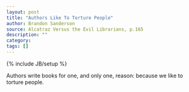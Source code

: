 ```yaml
---
layout: post
title: "Authors Like To Torture People"
author: Brandon Sanderson
source: Alcatraz Versus the Evil Librarians, p.165
description: ""
category:
tags: []
---
```

{% include JB/setup %}

Authors write books for one, and only one, reason: because we like to torture people.
